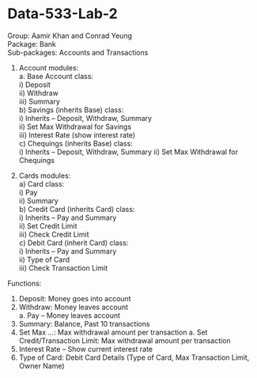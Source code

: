 # Data-533-Lab-2

Group: Aamir Khan and Conrad Yeung  
Package: Bank  
Sub-packages: Accounts and Transactions  
1) Account modules:  
a. Base Account class:  
        i) Deposit  
        ii) Withdraw  
        iii) Summary  
b) Savings (inherits Base) class:  
        i) Inherits – Deposit, Withdraw, Summary  
        ii) Set Max Withdrawal for Savings  
        iii) Interest Rate (show interest rate)  
c) Chequings (inherits Base) class:  
        i) Inherits – Deposit, Withdraw, Summary
        ii) Set Max Withdrawal for Chequings
        
2) Cards modules:  
a) Card class:  
i) Pay  
ii) Summary  
b) Credit Card (inherits Card) class:  
i) Inherits – Pay and Summary  
ii) Set Credit Limit  
iii) Check Credit Limit  
c) Debit Card (inherit Card) class:  
i) Inherits – Pay and Summary  
ii) Type of Card  
iii) Check Transaction Limit  

Functions:
1)	Deposit:  Money goes into account
2)	Withdraw: Money leaves account  
a.	Pay – Money leaves account
3)	Summary: Balance, Past 10 transactions
4)	Set Max …: Max withdrawal amount per transaction
a.	Set Credit/Transaction Limit: Max withdrawal amount per transaction
5)	Interest Rate – Show current interest rate
6)	Type of Card: Debit Card Details (Type of Card, Max Transaction Limit, Owner Name)

